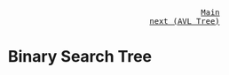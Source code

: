 <p align="right">
<kbd>
<a href="https://github.com/Sid-WC121/DSA" >Main</a><br>
</kbd>
<kbd>
<a href="https://github.com/Sid-WC121/DSA/blob/main/tree/AVL-tree/AVL-TREE.md" >next (AVL Tree)</a>
</kbd>
</p>
<h1 align="center"> Binary Search Tree</h1>
<br>

